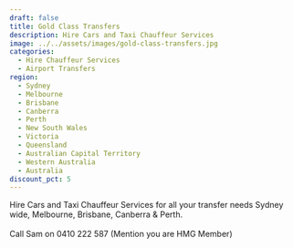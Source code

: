 ```yaml
---
draft: false
title: Gold Class Transfers
description: Hire Cars and Taxi Chauffeur Services
image: ../../assets/images/gold-class-transfers.jpg
categories:
  - Hire Chauffeur Services
  - Airport Transfers
region:
  - Sydney
  - Melbourne
  - Brisbane
  - Canberra
  - Perth
  - New South Wales
  - Victoria
  - Queensland
  - Australian Capital Territory
  - Western Australia
  - Australia
discount_pct: 5
---
```


Hire Cars and Taxi Chauffeur Services for all your transfer needs Sydney wide, Melbourne, Brisbane, Canberra & Perth.\
\
Call Sam on 0410 222 587 (Mention you are HMG Member)
